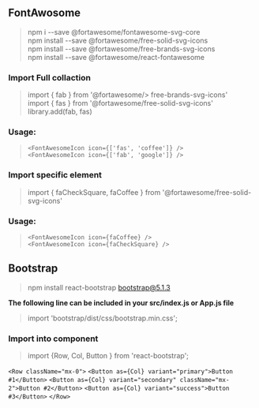 ## FontAwosome 

> npm i --save @fortawesome/fontawesome-svg-core\
> npm install --save @fortawesome/free-solid-svg-icons\
> npm install --save @fortawesome/free-brands-svg-icons\
> npm install --save @fortawesome/react-fontawesome

### Import Full collaction 
> import { fab } from '@fortawesome/> free-brands-svg-icons'\
> import { fas } from '@fortawesome/free-solid-svg-icons'\
> library.add(fab, fas)

### Usage:
> `<FontAwesomeIcon icon={['fas', 'coffee']} />`\
> `<FontAwesomeIcon icon={['fab', 'google']} />`

### Import specific element 
> import { faCheckSquare, faCoffee } from '@fortawesome/free-solid-svg-icons'

### Usage:
> `<FontAwesomeIcon icon={faCoffee} />`\
> `<FontAwesomeIcon icon={faCheckSquare} />`


## Bootstrap 

>npm install react-bootstrap bootstrap@5.1.3

**The following line can be included in your src/index.js or App.js file**
> import 'bootstrap/dist/css/bootstrap.min.css';

### Import into component
> import {Row, Col, Button } from 'react-bootstrap';

`<Row className="mx-0">`
  `<Button as={Col} variant="primary">Button #1</Button>`
  `<Button as={Col} variant="secondary" className="mx-2">Button #2</Button>`
  `<Button as={Col} variant="success">Button #3</Button>`
`</Row>`

